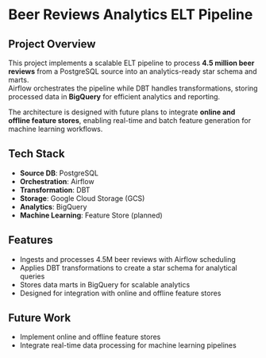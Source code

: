 # Beer Reviews Analytics ELT Pipeline

## Project Overview
This project implements a scalable ELT pipeline to process **4.5 million beer reviews** from a PostgreSQL source into an analytics-ready star schema and marts.  
Airflow orchestrates the pipeline while DBT handles transformations, storing processed data in **BigQuery** for efficient analytics and reporting.

The architecture is designed with future plans to integrate **online and offline feature stores**, enabling real-time and batch feature generation for machine learning workflows.

## Tech Stack
- **Source DB**: PostgreSQL  
- **Orchestration**: Airflow  
- **Transformation**: DBT  
- **Storage**: Google Cloud Storage (GCS)  
- **Analytics**: BigQuery  
- **Machine Learning**: Feature Store (planned)

## Features
- Ingests and processes 4.5M beer reviews with Airflow scheduling
- Applies DBT transformations to create a star schema for analytical queries
- Stores data marts in BigQuery for scalable analytics
- Designed for integration with online and offline feature stores

## Future Work
- Implement online and offline feature stores
- Integrate real-time data processing for machine learning pipelines
